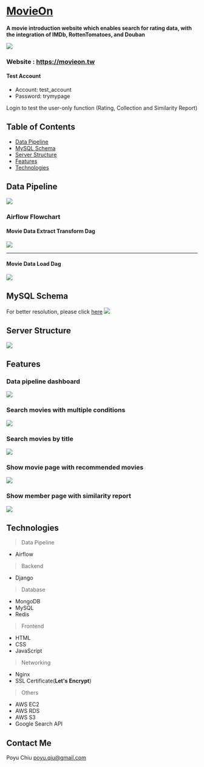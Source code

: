 # [MovieOn](https://movieon.tw/)

**A movie introduction website which enables search for rating data, with the integration of IMDb,  RottenTomatoes, and Douban**

![](https://i.imgur.com/INyMEWn.jpg)



### Website : https://movieon.tw

#### Test Account

* Account: test_account
* Password: trymypage

Login to test the user-only function (Rating, Collection and Similarity Report)

## Table of Contents
* [Data Pipeline](#Data-Pipeline)
* [MySQL Schema](#MySQL-Schema)
* [Server Structure](#Server-Structure)
* [Features](#Features)
* [Technologies](#Technologies)






## Data Pipeline
![](https://i.imgur.com/Kwjc2Cy.png)


### Airflow Flowchart

#### **Movie Data Extract Transform Dag** 
![](https://i.imgur.com/6wPQQTH.png)

---
#### **Movie Data Load Dag** 
![](https://i.imgur.com/3wOrXKD.png)



## MySQL Schema
For better resolution, please click [here](https://stylishforjimmy.s3.ap-northeast-1.amazonaws.com/Untitled.png)
![](https://i.imgur.com/NMKjN4d.png)



## Server Structure

![](https://i.imgur.com/rNtwusQ.png)


## Features
### Data pipeline dashboard
![](https://i.imgur.com/MPDDWOk.gif)
### Search movies with multiple conditions
![](https://i.imgur.com/5hOj2nK.gif)
### Search movies by title
![](https://i.imgur.com/juKxucJ.gif)
### Show movie page with recommended movies
![](https://i.imgur.com/aJho2zh.gif)
### Show member page with similarity report
![](https://i.imgur.com/r1moJVY.gif)



## Technologies
> Data Pipeline
* Airflow

> Backend
* Django

> Database
* MongoDB
* MySQL
* Redis

> Frontend
* HTML
* CSS
* JavaScript

> Networking
* Nginx
* SSL Certificate(**Let's Encrypt**)

> Others
* AWS EC2
* AWS RDS
* AWS S3
* Google Search API

## Contact Me

Poyu Chiu  poyu.qiu@gmail.com